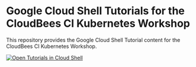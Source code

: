 # Google Cloud Shell Tutorials for the CloudBees CI Kubernetes Workshop

This repository provides the Google Cloud Shell Tutorial content for the CloudBees CI Kubernetes Workshop.


[![Open Tutorials in Cloud Shell](http://gstatic.com/cloudssh/images/open-btn.svg)](https://ssh.cloud.google.com/cloudshell/open?cloudshell_git_repo=https://github.com/bbhatt-ci-gke/cloudbees-ci-k8s-cloudshell-tutorials.git&cloudshell_print=install-guide.txt&cloudshell_tutorial=tutorial.md&cloudshell_open_in_editor=k8s/regional-pd-ssd-sc.yml,helm/cbci-values.yml&cloudshell_workspace=.)